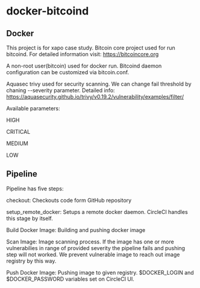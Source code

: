 # docker-bitcoind
## Docker

This project is for xapo case study. Bitcoin core project used for run bitcoind. For detailed information visit: https://bitcoincore.org

A non-root user(bitcoin) used for docker run. Bitcoind daemon configuration can be customized via bitcoin.conf.

Aquasec trivy used for security scanning. We can change fail threshold by chaning --severity parameter. Detailed info: https://aquasecurity.github.io/trivy/v0.19.2/vulnerability/examples/filter/

Available parameters:

HIGH

CRITICAL

MEDIUM

LOW

## Pipeline
Pipeline has five steps:

checkout: Checkouts code form GitHub repository

setup_remote_docker: Setups a remote docker daemon. CircleCI handles this stage by itself.

Build Docker Image: Building and pushing docker image

Scan Image: Image scanning process. If the image has one or more vulnerabilies in range of provided severity the pipeline fails and pushing step will not worked. We prevent vulnerable image to reach out image registry by this way.

Push Docker Image: Pushing image to given registry. $DOCKER_LOGIN and $DOCKER_PASSWORD variables set on CircleCI UI.
